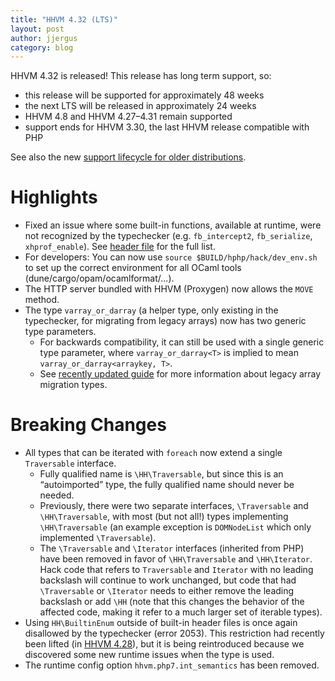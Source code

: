 ```yaml
---
title: "HHVM 4.32 (LTS)"
layout: post
author: jjergus
category: blog
---
```


HHVM 4.32 is released! This release has long term support, so:

- this release will be supported for approximately 48 weeks
- the next LTS will be released in approximately 24 weeks
- HHVM 4.8 and HHVM 4.27&ndash;4.31 remain supported
- support ends for HHVM 3.30, the last HHVM release compatible with PHP

See also the new
[support lifecycle for older distributions](https://hhvm.com/blog/2019/11/19/distribution-support.html).

# Highlights

- Fixed an issue where some built-in functions, available at runtime, were not
  recognized by the typechecker (e.g. `fb_intercept2`, `fb_serialize`,
  `xhprof_enable`). See
  [header file](https://github.com/facebook/hhvm/blob/HHVM-4.32/hphp/hack/hhi/builtins_fb.hhi)
  for the full list.
- For developers: You can now use `source $BUILD/hphp/hack/dev_env.sh` to set up
  the correct environment for all OCaml tools (dune/cargo/opam/ocamlformat/...).
- The HTTP server bundled with HHVM (Proxygen) now allows the `MOVE` method.
- The type `varray_or_darray` (a helper type, only existing in the typechecker,
  for migrating from legacy arrays) now has two generic type parameters.
  - For backwards compatibility, it can still be used with a single generic type
    parameter, where `varray_or_darray<T>` is implied to mean
    `varray_or_darray<arraykey, T>`.
  - See
    [recently updated guide](https://docs.hhvm.com/hack/built-in-types/arrays#migrating-from-legacy-arrays)
    for more information about legacy array migration types.

# Breaking Changes

- All types that can be iterated with `foreach` now extend a single
  `Traversable` interface.
  - Fully qualified name is `\HH\Traversable`, but since this is an
    &ldquo;autoimported&rdquo; type, the fully qualified name should never be
    needed.
  - Previously, there were two separate interfaces, `\Traversable` and
    `\HH\Traversable`, with most (but not all!) types implementing
    `\HH\Traversable` (an example exception is `DOMNodeList` which only
    implemented `\Traversable`).
  - The `\Traversable` and `\Iterator` interfaces (inherited from PHP) have been
    removed in favor of `\HH\Traversable` and `\HH\Iterator`. Hack code that
    refers to `Traversable` and `Iterator` with no leading backslash will
    continue to work unchanged, but code that had `\Traversable` or `\Iterator`
    needs to either remove the leading backslash or add `\HH` (note that this
    changes the behavior of the affected code, making it refer to a much larger
    set of iterable types).
- Using `HH\BuiltinEnum` outside of built-in header files is once again
  disallowed by the typechecker (error 2053). This restriction had recently been
  lifted (in [HHVM 4.28](https://hhvm.com/blog/2019/10/23/hhvm-4.28.html)), but
  it is being reintroduced because we discovered some new runtime issues when
  the type is used.
- The runtime config option `hhvm.php7.int_semantics` has been removed.
